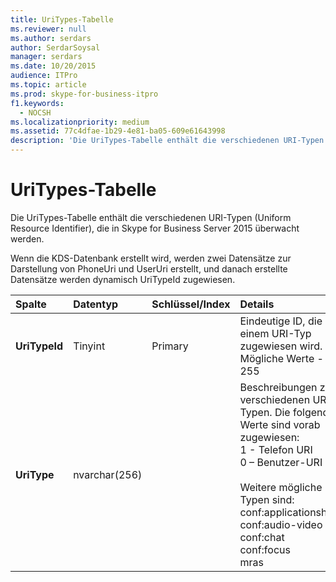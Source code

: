 ```yaml
---
title: UriTypes-Tabelle
ms.reviewer: null
ms.author: serdars
author: SerdarSoysal
manager: serdars
ms.date: 10/20/2015
audience: ITPro
ms.topic: article
ms.prod: skype-for-business-itpro
f1.keywords:
  - NOCSH
ms.localizationpriority: medium
ms.assetid: 77c4dfae-1b29-4e81-ba05-609e61643998
description: 'Die UriTypes-Tabelle enthält die verschiedenen URI-Typen (Uniform Resource Identifier), die in Skype for Business Server 2015 überwacht werden.'
---
```


# <a name="uritypes-table"></a>UriTypes-Tabelle
 
Die UriTypes-Tabelle enthält die verschiedenen URI-Typen (Uniform Resource Identifier), die in Skype for Business Server 2015 überwacht werden.

Wenn die KDS-Datenbank erstellt wird, werden zwei Datensätze zur Darstellung von PhoneUri und UserUri erstellt, und danach erstellte Datensätze werden dynamisch UriTypeId zugewiesen. 
  
|**Spalte**|**Datentyp**|**Schlüssel/Index**|**Details**|
|:-----|:-----|:-----|:-----|
|**UriTypeId** <br/> |Tinyint  <br/> |Primary  <br/> |Eindeutige ID, die einem URI-Typ zugewiesen wird.  <br/> Mögliche Werte - 0 bis 255 |
|**UriType** <br/> |nvarchar(256)  <br/> || Beschreibungen zu verschiedenen URI-Typen. Die folgenden Werte sind vorab zugewiesen: <br/>  1 - Telefon URI <br/>  0 – Benutzer-URI <br/> <br/>  Weitere mögliche Typen sind: <br/>conf:applicationsharing <br/> conf:audio-video<br/> conf:chat<br/>    conf:focus<br/>   mras<br/>
